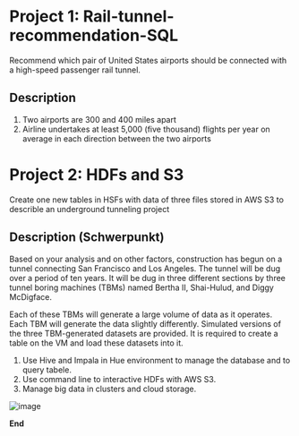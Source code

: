# Project 1: Rail-tunnel-recommendation-SQL
Recommend which pair of United States airports should be connected with a high-speed passenger rail tunnel.

## Description 
1. Two airports are 300 and 400 miles apart
2. Airline undertakes at least 5,000 (five thousand) flights per year on average in each direction between the two airports

# Project 2: HDFs and S3 
Create one new tables in HSFs with data of three files stored in AWS S3 to describle an underground tunneling project

## Description (Schwerpunkt)
Based on your analysis and on other factors, construction has begun on a tunnel connecting San Francisco and Los Angeles. The tunnel will be dug over a period of ten years. It will be dug in three different sections by three tunnel boring machines (TBMs) named Bertha II, Shai-Hulud, and Diggy McDigface.

Each of these TBMs will generate a large volume of data as it operates. Each TBM will generate the data slightly differently. Simulated versions of the three TBM-generated datasets are provided. It is required to create a table on the VM and load these datasets into it. 
 
1. Use Hive and Impala in Hue environment to manage the database and to query tabele. 
2. Use command line to interactive HDFs with AWS S3. 
3. Manage big data in clusters and cloud storage.



![image](https://user-images.githubusercontent.com/58776067/170130744-42386a49-3baa-4a2f-8549-681be8503bea.png)

**End**

